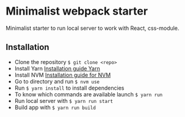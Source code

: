# Minimalist webpack starter

Minimalist starter to run local server to work with React, css-module.

## Installation

* Clone the repository `$ git clone <repo>`
* Install Yarn [Installation guide Yarn](https://yarnpkg.com/en/docs/install)
* Install NVM [Installation guide for NVM](https://github.com/creationix/nvm#installation)
* Go to directory and run `$ nvm use`
* Run `$ yarn install` to install dependencies
* To know which commands are available launch `$ yarn run`
* Run local server with `$ yarn run start`
* Build app with `$ yarn run build`
